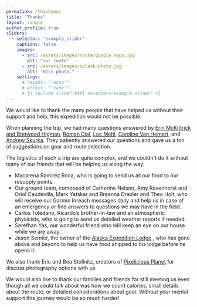 ```yaml
---
permalink: /thankyou/
title: "Thanks"
layout: single
author_profile: true
sliders:
  - selector: "example_slider"
    captions: false
    images:
      - src: /assets/images/route/google_maps.jpg
        alt: "our route"
      - src: /assets/images/splash-photo.jpg
        alt: "Nice photo."
    settings:
      # height: "'auto'"
      # effect: "'fade'"
      # {% include slider.html selector="example_slider" %}
---
```


We would like to thank the many people that have helped us without their support and help, this expedition would not be possible.


When planning the trip, we had many questions answered by
[Erin McKittrick and Bretwood Higman](https://groundtruthalaska.org/), 
[Roman Dial](http://packrafting.blogspot.com), 
[Luc Mehl](www.https://thingstolucat.com), 
[Caroline Van Hemert](https://www.carolinevanhemert.com/), and 
[Andrew Skurka](www.andrewskurka.com). They patiently answered our questions and gave us a ton of suggestions on gear and route selection. 

The logistics of such a trip are quite complex, and we couldn't do it without many of our friends that will be helping us along the way:

-  Macarena Ramirez Roca, who is going to send us all our food to our resupply points.
-  Our ground team, composed of Catherine Nelson, Amy Ravenhorst and Oriol Caudevilla, Mark Yatskar and Breanna Draxler and Theo Holt, who will receive our Garmin Inreach messages daily and help us in case of an emergency or find answers to questions we may have in the field.
-  Carlos Toledano, Ricardo’s brother-in-law and an atmospheric physicists, who is going to send us detailed weather reports if needed.
- Serefhan Yas, our wonderful friend who will keep an eye on our house while we are away.
- Jason Semler, the owner of the [Alaska Expedition Lodge](http://www.alaskaexpedition.com) , who has gone above and beyond to help us have food shipped to his lodge before he opens it.

We also thank Eric and Bea Stollnitz, creators of [Pixelicious Planet](https://www.pixeliciousplanet.com/) for discuss photography options with us.


We would also like to thank our families and friends for still meeting us even though all we could talk about was how we count calories, small details about the route, or detailed considerations about gear. Without your mental support this journey would be so much harder!